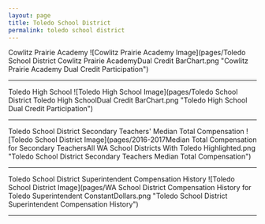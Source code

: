 ```yaml
---
layout: page
title: Toledo School District
permalink: toledo school district
---
```



Cowlitz Prairie Academy
![Cowlitz Prairie Academy Image](pages/Toledo School District Cowlitz Prairie AcademyDual Credit BarChart.png "Cowlitz Prairie Academy Dual Credit Participation")

___

Toledo High School
![Toledo High School Image](pages/Toledo School District Toledo High SchoolDual Credit BarChart.png "Toledo High School Dual Credit Participation")

___

Toledo School District Secondary Teachers' Median Total Compensation
![Toledo School District Image](pages/2016-2017Median Total Compensation for Secondary TeachersAll WA School Districts With Toledo Highlighted.png "Toledo School District Secondary Teachers Median Total Compensation")

___

Toledo School District Superintendent Compensation History
![Toledo School District Image](pages/WA School District Compensation History for Toledo Superintendent ConstantDollars.png "Toledo School District Superintendent Compensation History")

___

